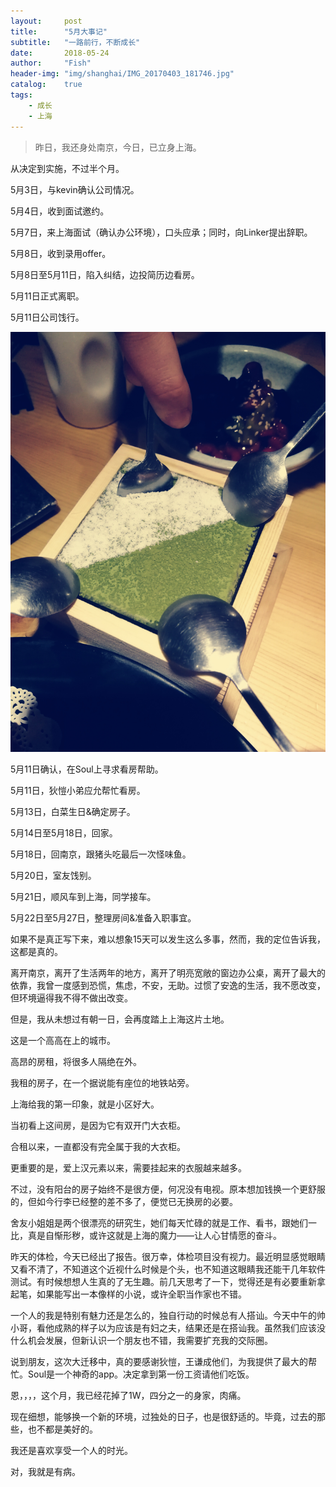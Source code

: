 ```yaml
---
layout:     post
title:      "5月大事记"
subtitle:   "一路前行，不断成长"
date:       2018-05-24
author:     "Fish"
header-img: "img/shanghai/IMG_20170403_181746.jpg"
catalog:    true
tags:
    - 成长
    - 上海
---
```


> 昨日，我还身处南京，今日，已立身上海。

从决定到实施，不过半个月。

5月3日，与kevin确认公司情况。

5月4日，收到面试邀约。

5月7日，来上海面试（确认办公环境），口头应承；同时，向Linker提出辞职。

5月8日，收到录用offer。

5月8日至5月11日，陷入纠结，边投简历边看房。

5月11日正式离职。

5月11日公司饯行。

![](/img/post524-1.jpg)

5月11日确认，在Soul上寻求看房帮助。

5月11日，狄愷小弟应允帮忙看房。

5月13日，白菜生日&确定房子。

5月14日至5月18日，回家。

5月18日，回南京，跟猪头吃最后一次怪味鱼。

5月20日，室友饯别。

5月21日，顺风车到上海，同学接车。

5月22日至5月27日，整理房间&准备入职事宜。

如果不是真正写下来，难以想象15天可以发生这么多事，然而，我的定位告诉我，这都是真的。

离开南京，离开了生活两年的地方，离开了明亮宽敞的窗边办公桌，离开了最大的依靠，我曾一度感到恐慌，焦虑，不安，无助。过惯了安逸的生活，我不愿改变，但环境逼得我不得不做出改变。

但是，我从未想过有朝一日，会再度踏上上海这片土地。

这是一个高高在上的城市。

高昂的房租，将很多人隔绝在外。

我租的房子，在一个据说能有座位的地铁站旁。

上海给我的第一印象，就是小区好大。

当初看上这间房，是因为它有双开门大衣柜。

合租以来，一直都没有完全属于我的大衣柜。

更重要的是，爱上汉元素以来，需要挂起来的衣服越来越多。

不过，没有阳台的房子始终不是很方便，何况没有电视。原本想加钱换一个更舒服的，但如今行李已经整的差不多了，便觉已无换房的必要。

舍友小姐姐是两个很漂亮的研究生，她们每天忙碌的就是工作、看书，跟她们一比，真是自惭形秽，或许这就是上海的魔力——让人心甘情愿的奋斗。

昨天的体检，今天已经出了报告。很万幸，体检项目没有视力。最近明显感觉眼睛又看不清了，不知道这个近视什么时候是个头，也不知道这眼睛我还能干几年软件测试。有时候想想人生真的了无生趣。前几天思考了一下，觉得还是有必要重新拿起笔，如果能写出一本像样的小说，或许全职当作家也不错。

一个人的我是特别有魅力还是怎么的，独自行动的时候总有人搭讪。今天中午的帅小哥，看他成熟的样子以为应该是有妇之夫，结果还是在搭讪我。虽然我们应该没什么机会发展，但新认识一个朋友也不错，我需要扩充我的交际圈。

说到朋友，这次大迁移中，真的要感谢狄愷，王谦成他们，为我提供了最大的帮忙。Soul是一个神奇的app。决定拿到第一份工资请他们吃饭。

恩，，，，这个月，我已经花掉了1W，四分之一的身家，肉痛。

现在细想，能够换一个新的环境，过独处的日子，也是很舒适的。毕竟，过去的那些，也不都是美好的。

我还是喜欢享受一个人的时光。

对，我就是有病。





